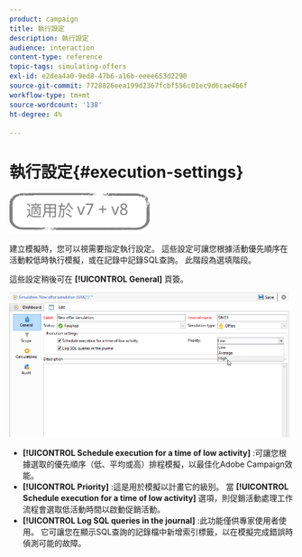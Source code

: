 ```yaml
---
product: campaign
title: 執行設定
description: 執行設定
audience: interaction
content-type: reference
topic-tags: simulating-offers
exl-id: e2dea4a0-9ed8-47b6-a16b-eeee653d2290
source-git-commit: 7728826eea199d2367fcbf556c01ec9d6cae466f
workflow-type: tm+mt
source-wordcount: '138'
ht-degree: 4%

---
```


# 執行設定{#execution-settings}

![](../../assets/common.svg)

建立模擬時，您可以視需要指定執行設定。 這些設定可讓您根據活動優先順序在活動較低時執行模擬，或在記錄中記錄SQL查詢。 此階段為選填階段。

這些設定稍後可在 **[!UICONTROL General]** 頁簽。

![](assets/offer_simulation_008.png)

* **[!UICONTROL Schedule execution for a time of low activity]** :可讓您根據選取的優先順序（低、平均或高）排程模擬，以最佳化Adobe Campaign效能。
* **[!UICONTROL Priority]** :這是用於模擬以計畫它的級別。 當 **[!UICONTROL Schedule execution for a time of low activity]** 選項，則促銷活動處理工作流程會選取低活動時間以啟動促銷活動。
* **[!UICONTROL Log SQL queries in the journal]** :此功能僅供專家使用者使用。 它可讓您在顯示SQL查詢的記錄檔中新增索引標籤，以在模擬完成錯誤時偵測可能的故障。
